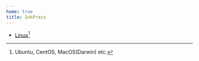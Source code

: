 ```yaml
---
home: true
title: InkPress
---
```


- [Linux](/linux/)[^1]






[^1]: Ubuntu, CentOS, MacOS(Darwin) etc.